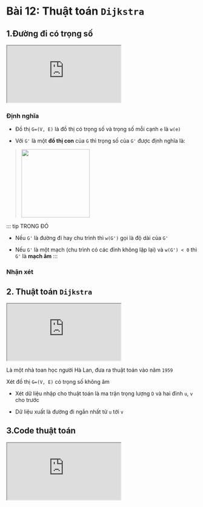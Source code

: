# Bài 12: Thuật toán `Dijkstra`

## 1.Đường đi có trọng số

<div class="videoZen">
  <iframe src="https://drive.google.com/file/d/1uN0rsjIUDO91BAo7xm2RSvtA6-J_oOV7/preview"></iframe>
</div>

### Định nghĩa

- Đồ thị `G=(V, E)` là đồ thị có trọng số và trọng số mỗi cạnh `e` là `w(e)`

- Với `G'` là một **đồ thị con** của `G` thì trọng số của `G'` được định nghĩa là:

> <img src="https://render.githubusercontent.com/render/math?math=$w\left(G^{\prime}\right)=\sum_{e \in G^{\prime}} w(e)$" width="180">

::: tip TRONG ĐÓ

- Nếu `G'` là đường đi hay chu trình thì `w(G')` gọi là độ dài của `G'`

- Nếu `G'` là một mạch (chu trình có các đỉnh không lặp lại) và `w(G') < 0` thì `G'` là **mạch âm**
:::

### Nhận xét

## 2. Thuật toán `Dijkstra`

<div class="videoZen">
  <iframe src="https://drive.google.com/file/d/1IGGMyu8k1AnFEPCZKLfpAY1eJA6OTOAZ/preview"></iframe>
</div>

Là một nhà toan học người Hà Lan, đưa ra thuật toán vào năm `1959`

Xét đồ thị `G=(V, E)` có trọng số không âm

- Xét dữ liệu nhập cho thuật toán là ma trận trọng lượng `D` và hai đỉnh `u`, `v` cho trước

- Dữ liệu xuất là đường đi ngắn nhất từ `u` tới `v`

## 3.Code thuật toán

<div class="videoZen">
  <iframe src="https://drive.google.com/file/d/1hHVxpg-Gi2xG0l5g1FNEtLPyCAw0pRNS/preview"></iframe>
</div>
